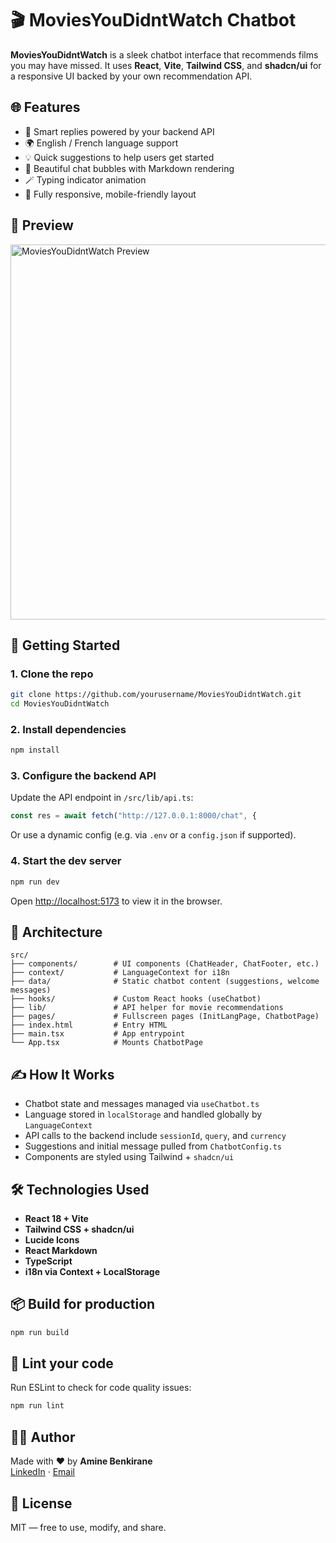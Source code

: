 # 🎬 MoviesYouDidntWatch Chatbot

**MoviesYouDidntWatch** is a sleek chatbot interface that recommends films you may have missed. It uses **React**, **Vite**, **Tailwind CSS**, and **shadcn/ui** for a responsive UI backed by your own recommendation API.

## 🌐 Features

- 🧠 Smart replies powered by your backend API
- 🌍 English / French language support
- 💡 Quick suggestions to help users get started
- 💬 Beautiful chat bubbles with Markdown rendering
- 🪄 Typing indicator animation
- 📱 Fully responsive, mobile-friendly layout

## 📸 Preview

<img src="https://user-images.githubusercontent.com/example/flight-sniper-preview.png" alt="MoviesYouDidntWatch Preview" width="600" />

## 🚀 Getting Started

### 1. Clone the repo

```bash
git clone https://github.com/yourusername/MoviesYouDidntWatch.git
cd MoviesYouDidntWatch
```

### 2. Install dependencies

```bash
npm install
```

### 3. Configure the backend API

Update the API endpoint in `/src/lib/api.ts`:

```ts
const res = await fetch("http://127.0.0.1:8000/chat", {
```

Or use a dynamic config (e.g. via `.env` or a `config.json` if supported).

### 4. Start the dev server

```bash
npm run dev
```

Open [http://localhost:5173](http://localhost:5173) to view it in the browser.

## 🧠 Architecture

```
src/
├── components/        # UI components (ChatHeader, ChatFooter, etc.)
├── context/           # LanguageContext for i18n
├── data/              # Static chatbot content (suggestions, welcome messages)
├── hooks/             # Custom React hooks (useChatbot)
├── lib/               # API helper for movie recommendations
├── pages/             # Fullscreen pages (InitLangPage, ChatbotPage)
├── index.html         # Entry HTML
├── main.tsx           # App entrypoint
└── App.tsx            # Mounts ChatbotPage
```

## ✍️ How It Works

- Chatbot state and messages managed via `useChatbot.ts`
- Language stored in `localStorage` and handled globally by `LanguageContext`
- API calls to the backend include `sessionId`, `query`, and `currency`
- Suggestions and initial message pulled from `ChatbotConfig.ts`
- Components are styled using Tailwind + `shadcn/ui`

## 🛠️ Technologies Used

- **React 18 + Vite**
- **Tailwind CSS + shadcn/ui**
- **Lucide Icons**
- **React Markdown**
- **TypeScript**
- **i18n via Context + LocalStorage**

## 📦 Build for production

```bash
npm run build
```

## 🧹 Lint your code

Run ESLint to check for code quality issues:

```bash
npm run lint
```

## 🧑‍💻 Author

Made with ❤️ by **Amine Benkirane**  
[LinkedIn](https://www.linkedin.com/in/aminebenkirane-ml) · [Email](mailto:aminebenkirane.pro@gmail.com)

## 🪪 License

MIT — free to use, modify, and share.
